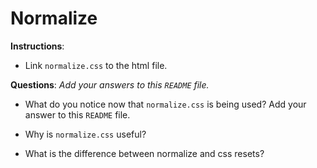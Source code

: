 # Normalize

**Instructions**: 
* Link `normalize.css` to the html file.

**Questions**: 
_Add your answers to this `README` file._

* What do you notice now that `normalize.css` is being used? Add your answer to this `README` file.

* Why is `normalize.css` useful? 

* What is the difference between normalize and css resets? 